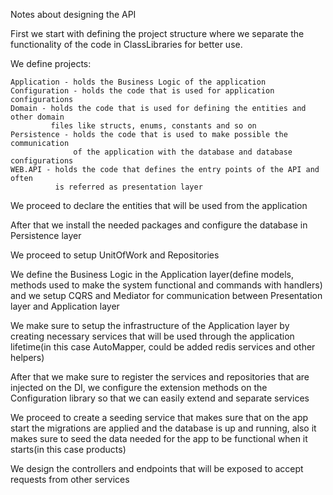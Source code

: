 Notes about designing the API

First we start with defining the project structure where we separate the
functionality of the code in ClassLibraries for better use.

We define projects:

    Application - holds the Business Logic of the application
    Configuration - holds the code that is used for application configurations
    Domain - holds the code that is used for defining the entities and other domain
             files like structs, enums, constants and so on
    Persistence - holds the code that is used to make possible the communication
                  of the application with the database and database configurations
    WEB.API - holds the code that defines the entry points of the API and often
              is referred as presentation layer

We proceed to declare the entities that will be used from the application

After that we install the needed packages and configure the database in Persistence layer

We proceed to setup UnitOfWork and Repositories

We define the Business Logic in the Application layer(define models, methods used to make
the system functional and commands with handlers) and we setup CQRS
and Mediator for communication between Presentation layer and Application layer

We make sure to setup the infrastructure of the Application layer by creating necessary services
that will be used through the application lifetime(in this case AutoMapper, could be added redis services
and other helpers)

After that we make sure to register the services and repositories that are injected on the DI,
we configure the extension methods on the Configuration library so that we can easily extend and
separate services

We proceed to create a seeding service that makes sure that on the app start the migrations are
applied and the database is up and running, also it makes sure to seed the data needed for the app
to be functional when it starts(in this case products)

We design the controllers and endpoints that will be exposed to accept requests from other services

